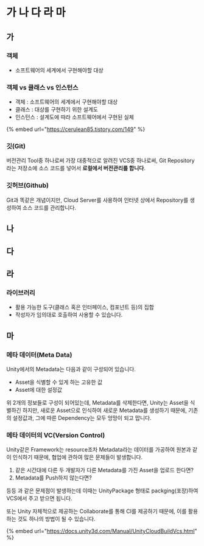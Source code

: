 # 가 나 다 라 마

## 가

### 객체

* 소프트웨어의 세계에서 구현해야할 대상

### 객체 vs 클래스 vs 인스턴스

* 객체 : 소프트웨어의 세계에서 구현해야할 대상
* 클래스 : 대상를 구현하기 위한 설계도
* 인스턴스 : 설계도에 따라 소프트웨어에서 구현된 실체

{% embed url="https://cerulean85.tistory.com/149" %}



### 깃\(Git\)

버전관리 Tool중 하나로써 가장 대중적으로 알려진 VCS중 하나로써, Git Repository라는 저장소에 소스 코드를 넣어서 **로컬에서 버전관리를 합니다**.

### 깃허브\(Github\)

Git과 똑같은 개념이지만, Cloud Server를 사용하여 인터넷 상에서 Repository를 생성하여 소스 코드를 관리합니다.



## 나



## 다



## 라

### 라이브러리

* 활용 가능한 도구\(클래스 혹은 인터페이스, 컴포넌트 등\)의 집합
* 작성자가 임의대로 호출하여 사용할 수 있습니다.



## 마

### 메타 데이터\(Meta Data\)

Unity에서의 Metadata는 다음과 같이 구성되어 있습니다.

* Asset을 식별할 수 있게 하는 고유한 값
* Asset에 대한 설정값

위 2개의 정보들로 구성이 되어있는데, Metadata를 삭제한다면, Unity는 Asset을 식별하긴 하지만, 새로운 Asset으로 인식하여 새로운 Metadata를 생성하기 때문에, 기존의 설정값과, 그에 따른 Dependency는 모두 엉망이 되고 맙니다.

### 메타 데이터의 VC\(Version Control\)

Unity같은 Framework는 resource조차 Metadata라는 데이터를 가공하여 원본과 같이 인식하기 때문에, 협업에 관하여 많은 문제들이 발생합니다.

1. 같은 시간대에 다른 두 개발자가 다른 Metadata를 가진 Asset을 업로드 한다면?
2. Metadata를 Push하지 않는다면?

등등 과 같은 문제점이 발생하는데 이때는 UnityPackage 형태로 packging\(포장\)하여 VCS에서 주고 받으면 됩니다.

또는 Unity 자체적으로 제공하는 Collaborate를 통해 CI를 제공하기 때문에, 이를 활용하는 것도 하나의 방법이 될 수 있습니다.

{% embed url="https://docs.unity3d.com/Manual/UnityCloudBuildVcs.html" %}





